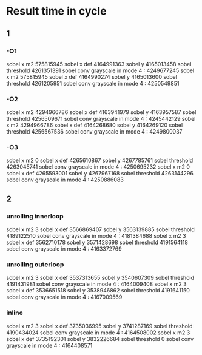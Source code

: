 # Result time in cycle 
## 1
### -O1
sobel x m2 575815945
sobel x def 4164991363
sobel y 4165013458
sobel threshold 4261351391
sobel conv grayscale in mode 4 : 4249677245
sobel x m2 575815945
sobel x def 4164990274
sobel y 4165013600
sobel threshold 4261205951
sobel conv grayscale in mode 4 : 4250549851

### -O2
sobel x m2 4294966786
sobel x def 4163941979
sobel y 4163957587
sobel threshold 4256509671
sobel conv grayscale in mode 4 : 4245442129
sobel x m2 4294966786
sobel x def 4164268680
sobel y 4164269120
sobel threshold 4256567536
sobel conv grayscale in mode 4 : 4249800037
### -O3
sobel x m2 0
sobel x def 4265610867
sobel y 4267785761
sobel threshold 4263045741
sobel conv grayscale in mode 4 : 4250695232
sobel x m2 0
sobel x def 4265593001
sobel y 4267967168
sobel threshold 4263144296
sobel conv grayscale in mode 4 : 4250886083
## 2
### unrolling innerloop
sobel x m2 3
sobel x def 3566869407
sobel y 3563139885
sobel threshold 4189122510
sobel conv grayscale in mode 4 : 4181384688
sobel x m2 3
sobel x def 3562710178
sobel y 3571428698
sobel threshold 4191564118
sobel conv grayscale in mode 4 : 4163372769
### unrolling outerloop
sobel x m2 3
sobel x def 3537313655
sobel y 3540607309
sobel threshold 4191431981
sobel conv grayscale in mode 4 : 4164009408
sobel x m2 3
sobel x def 3536651518
sobel y 3538946862 
sobel threshold 4191641150
sobel conv grayscale in mode 4 : 4167009569
### inline
<!-- sobel x m2 3
sobel x def 3744589097
sobel y 3750543802
sobel threshold 4192105582
sobel conv grayscale in mode 4 : 4164591665
sobel x m2 3
sobel x def 3746271437
sobel y 3750328277
sobel threshold 4192334969
sobel conv grayscale in mode 4 : 4166140184
#### 2nd test modif mac_sobel()
sobel x m2 3
sobel x def 3743923758
sobel y 3750402916
sobel threshold 4192174130
sobel conv grayscale in mode 4 : 4165053014
sobel x m2 3
sobel x def 3744567064
sobel y 3750610301
sobel threshold 4192182994
sobel conv grayscale in mode 4 : 4166579488 -->
 sobel x m2 3
 sobel x def 3735036995
 sobel y 3741287169
 sobel threshold 4190434024
 sobel conv grayscale in mode 4 : 4164508002
 sobel x m2 3
 sobel x def 3735192301
 sobel y 3832226684
 sobel threshold 0
 sobel conv grayscale in mode 4 : 4164408571

